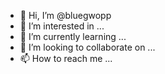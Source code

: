 - 👋 Hi, I’m @bluegwopp
- 👀 I’m interested in ...
- 🌱 I’m currently learning ...
- 💞️ I’m looking to collaborate on ...
- 📫 How to reach me ...

<!---
bluegwopp/bluegwopp is a ✨ special ✨ repository because its `README.md` (this file) appears on your GitHub profile.
You can click the Preview link to take a look at your changes.
--->
